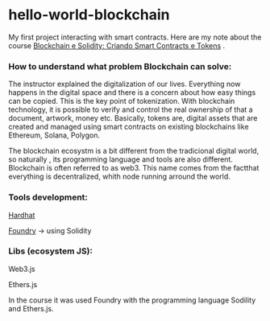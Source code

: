 # hello-world-blockchain
My first project interacting with smart contracts.
Here are my note about the course [Blockchain e Solidity: Criando Smart Contracts e Tokens](https://cursos.alura.com.br/course/solidity-criando-smart-contracts-tokens) .

### How to understand what problem Blockchain can solve:
<p>The instructor explained the digitalization of our lives. Everything now happens in
the digital space and there is a concern about how easy things can be copied.
This is the key point of tokenization. With blockchain technology, it is possible to verify and control
the real ownership of that a document, artwork, money etc. 
<pl>Basically, tokens are, digital assets that are created and managed using smart contracts on existing blockchains
like Ethereum, Solana, Polygon. 

The blockchain ecosystm is a bit different from the tradicional digital world, so naturally , its programming language and tools are also different.
Blockchain is often referred to as web3. This name comes from the factthat everything is decentralized, whith node running arround the world.

### Tools development:
[Hardhat](https://hardhat.org/)
   
[Foundry](https://getfoundry.sh/) -> using Solidity

### Libs (ecosystem JS):
<p>Web3.js
<p>Ethers.js

In the course it was used Foundry with the programming language Sodility and Ethers.js.





